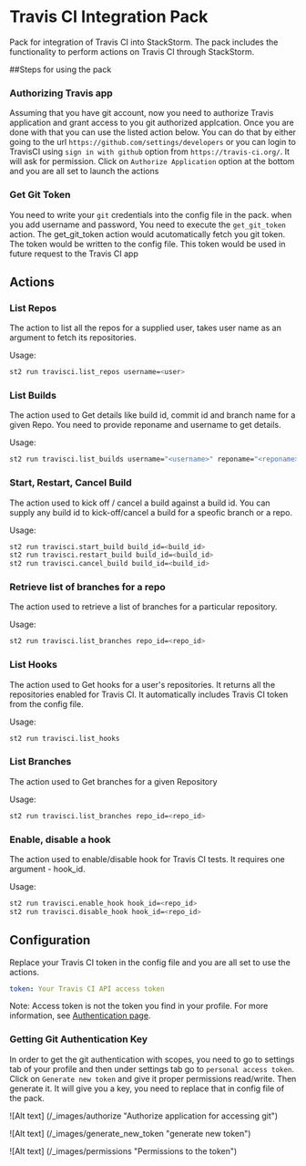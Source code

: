 # Travis CI Integration Pack

Pack for integration of Travis CI into StackStorm. The pack includes the
functionality to perform actions on Travis CI through StackStorm.

##Steps for using the pack

### Authorizing Travis app
Assuming that you have git account, now you need to authorize Travis
application and grant access to you git authorized applcation.
Once you are done with that you can use the listed action below.
You can do that by either going to the url `https://github.com/settings/developers`
or you can login to TravisCI using `sign in with github` option from
`https://travis-ci.org/`. It will ask for permission. Click on `Authorize Application`
option at the bottom and you are all set to launch the actions


### Get Git Token
You need to write your `git` credentials into the config file in the pack.
when you add username and password, You need to execute the `get_git_token`
action. The get_git_token action would acutomatically fetch you git token.
The token would be written to the config file. This token would be used 
in future request to the Travis CI app


## Actions

### List Repos

The action to list all the repos for a supplied user, takes user name as an
argument to fetch its repositories.

Usage:

```bash
st2 run travisci.list_repos username=<user>
```

### List Builds

The action used to Get details like build id, commit id and branch name for a
given Repo. You need to provide reponame and username to get details.

Usage:

```bash
st2 run travisci.list_builds username="<username>" reponame="<reponame>"
```

### Start, Restart, Cancel Build

The action used to kick off / cancel a build against a build id. You can supply
any build id to kick-off/cancel a build for a speofic branch or a repo.

Usage:

```bash
st2 run travisci.start_build build_id=<build_id>
st2 run travisci.restart_build build_id=<build_id>
st2 run travisci.cancel_build build_id=<build_id>
```

### Retrieve list of branches for a repo

The action used to retrieve a list of branches for a particular repository.

Usage:

```bash
st2 run travisci.list_branches repo_id=<repo_id>
```

### List Hooks

The action used to Get hooks for a user's repositories. It returns all the
repositories enabled for Travis CI. It automatically includes Travis CI token
from the config file.

Usage:

```bash
st2 run travisci.list_hooks
```

### List Branches

The action used to Get branches for a given Repository

Usage:

```bash
st2 run travisci.list_branches repo_id=<repo_id>
```

### Enable, disable a hook

The action used to enable/disable hook for Travis CI tests. It requires one
argument - hook_id.

Usage:

```bash
st2 run travisci.enable_hook hook_id=<repo_id>
st2 run travisci.disable_hook hook_id=<repo_id>
```

## Configuration

Replace your Travis CI token in the config file and you are all set to use the
actions.

```yaml
token: Your Travis CI API access token
```

Note: Access token is not the token you find in your profile. For more
information, see [Authentication page](http://docs.travis-ci.com/api/#authentication).

### Getting Git Authentication Key

In order to get the git authentication with scopes, you need to go to settings
tab of your profile and then under settings tab go to `personal access token`.
Click on `Generate new token` and give it proper permissions read/write. Then
generate it. It will give you a key, you need to replace that in config file of
the pack.

![Alt text] (/_images/authorize  "Authorize application for accessing git")

![Alt text] (/_images/generate_new_token  "generate new token")


![Alt text] (/_images/permissions "Permissions to the token")

